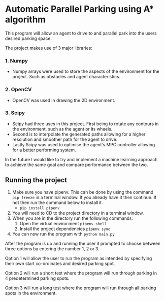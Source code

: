 # Automatic Parallel Parking using A* algorithm
This program will allow an agent to drive to and parallel park into the users desired parking space.

The project makes use of 3 major libraries:
### 1. Numpy
   - Numpy arrays were used to store the aspects of the environment for the project. Such as obstacles and agent characteristics.
### 2. OpenCV
   - OpenCV was used in drawing the 2D environment. 
### 3. Scipy
   - Scipy had three uses in this project. First being to rotate any contours in the environment, such as the agent or its wheels.
   - Second is to interpolate the generated paths allowing for a higher resolution and smoother path for the agent to drive.
   - Lastly Scipy was used to optimise the agent's MPC controller allowing for a better performing system.

In the future I would like to try and implement a machine learning approach to achieve the same goal and compare performance between the two.

## Running the project

1. Make sure you have pipenv. This can be done by using the command `pip freeze` in a terminal window. If you already have it then continue. If not then run the command below to install it.
   - `pip install pipenv`
2. You will need to CD to the project directory in a terminal window.
3. When you are in the directory run the following commands:
   1. Open the virtual environment `pipenv shell`
   2. Install the project dependencies `pipenv sync`
4. You can now run the program with `python main.py`

After the program is up and running the user it prompted to choose between three options by entering the number 1, 2 or 3.

Option 1 will allow the user to run the program as intended by specifying their own start co-ordinates and desired parking spot.

Option 2 will run a short test where the program will run through parking in 4 predetermined parking spots.

Option 3 will run a long test where the program will run through all parking spots in the environment.

